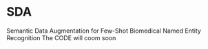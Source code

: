 # SDA
Semantic Data Augmentation for Few-Shot Biomedical Named Entity Recognition
The CODE will coom soon

